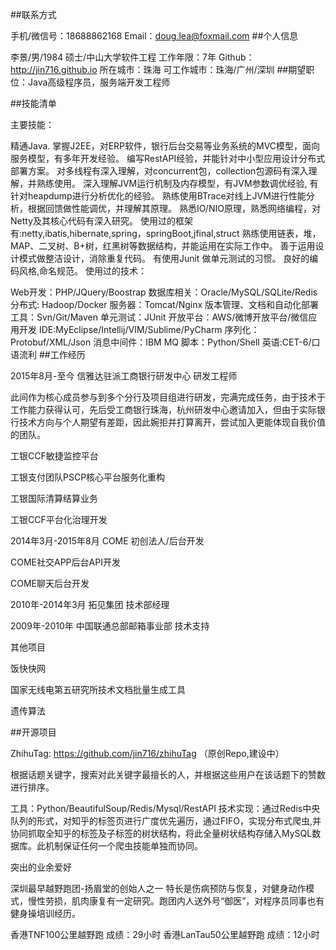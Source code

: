 ##联系方式

手机/微信号：18688862168
Email：doug.lea@foxmail.com
##个人信息

李景/男/1984
硕士/中山大学软件工程
工作年限：7年
Github：http://jin716.github.io
所在城市：珠海
可工作城市：珠海/广州/深圳
##期望职位：Java高级程序员，服务端开发工程师

##技能清单

主要技能：

精通Java.
掌握J2EE，对ERP软件，银行后台交易等业务系统的MVC模型，面向服务模型，有多年开发经验。
编写RestAPI经验，并能针对中小型应用设计分布式部署方案。
对多线程有深入理解，对concurrent包，collection包源码有深入理解，并熟练使用。
深入理解JVM运行机制及内存模型，有JVM参数调优经验, 有针对heapdump进行分析优化的经验。
熟练使用BTrace对线上JVM进行性能分析，根据回馈做性能调优，并理解其原理。
熟悉IO/NIO原理，熟悉网络编程，对Netty及其核心代码有深入研究。
使用过的框架有:netty,ibatis,hibernate,spring，springBoot,jfinal,struct
熟练使用链表，堆，MAP、二叉树、B+树，红黑树等数据结构，并能运用在实际工作中。
善于运用设计模式做整洁设计，消除重复代码。
有使用Junit 做单元测试的习惯。
良好的编码风格,命名规范。
使用过的技术：

Web开发：PHP/JQuery/Boostrap
数据库相关：Oracle/MySQL/SQLite/Redis
分布式: Hadoop/Docker
服务器：Tomcat/Nginx
版本管理、文档和自动化部署工具：Svn/Git/Maven
单元测试：JUnit
开放平台：AWS/微博开放平台/微信应用开发
IDE:MyEclipse/Intellij/VIM/Sublime/PyCharm
序列化：Protobuf/XML/Json
消息中间件：IBM MQ
脚本：Python/Shell
英语:CET-6/口语流利
##工作经历

2015年8月-至今 信雅达驻派工商银行研发中心 研发工程师

  此间作为核心成员参与到多个分行及项目组进行研发，完满完成任务，由于技术于工作能力获得认可，先后受工商银行珠海，杭州研发中心邀请加入，但由于实际银行技术方向与个人期望有差距，因此婉拒并打算离开，尝试加入更能体现自我价值的团队。

工银CCF敏捷监控平台

工银支付团队PSCP核心平台服务化重构

工银国际清算结算业务

工银CCF平台化治理开发

2014年3月-2015年8月 COME 初创法人/后台开发

COME社交APP后台API开发

COME聊天后台开发

2010年-2014年3月 拓见集团 技术部经理

2009年-2010年 中国联通总部邮箱事业部 技术支持

其他项目

饭快快网

国家无线电第五研究所技术文档批量生成工具

遗传算法

##开源项目

ZhihuTag: https://github.com/jin716/zhihuTag （原创Repo,建设中）

根据话题关键字，搜索对此关键字最擅长的人，并根据这些用户在该话题下的赞数进行排序。

工具：Python/BeautifulSoup/Redis/Mysql/RestAPI
技术实现：通过Redis中央队列的形式，对知乎的标签页进行广度优先遍历，通过FIFO，实现分布式爬虫,并协同抓取全知乎的标签及子标签的树状结构，将此全量树状结构存储入MySQL数据库。此机制保证任何一个爬虫技能单独而协同。  

突出的业余爱好

深圳最早越野跑团-扬眉堂的创始人之一
特长是伤病预防与恢复，对健身动作模式，慢性劳损，肌肉康复有一定研究。跑团内人送外号“御医”，对程序员同事也有健身操培训经历。  

香港TNF100公里越野跑 成绩：29小时
香港LanTau50公里越野跑 成绩：12小时
